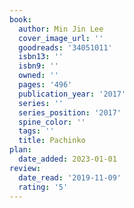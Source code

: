 ```yaml
---
book:
  author: Min Jin Lee
  cover_image_url: ''
  goodreads: '34051011'
  isbn13: ''
  isbn9: ''
  owned: ''
  pages: '496'
  publication_year: '2017'
  series: ''
  series_position: '2017'
  spine_color: ''
  tags: ''
  title: Pachinko
plan:
  date_added: 2023-01-01
review:
  date_read: '2019-11-09'
  rating: '5'
---
```

